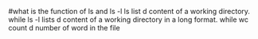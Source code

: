 #what is the function of ls and ls -l
ls list d content of a working directory.
while
ls -l lists d content of a working directory in a long format.
while 
wc count d number of word in the file
